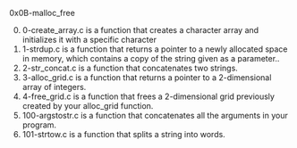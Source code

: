 0x0B-malloc_free

0) 0-create_array.c is a function that creates a character array and initializes it with a specific character
1) 1-strdup.c is a function that returns a pointer to a newly allocated space in memory, which contains a copy of the string given as a parameter..
2) 2-str_concat.c is a function that concatenates two strings.
3) 3-alloc_grid.c is a function that returns a pointer to a 2-dimensional array of integers.
4) 4-free_grid.c is a function that frees a 2-dimensional grid previously created by your alloc_grid function.
5) 100-argstostr.c is a function that concatenates all the arguments in your program.
6) 101-strtow.c is a function that splits a string into words.
